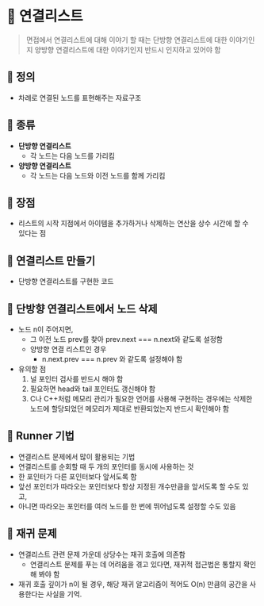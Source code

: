 # 🔗 연결리스트

> 면접에서 연결리스트에 대해 이야기 할 때는 단방향 연결리스트에 대한 이야기인지 양방향 연결리스트에 대한 이야기인지 반드시 인지하고 있어야 함

</aside>

## 📍 정의

- 차례로 연결된 노드를 표현해주는 자료구조

## 📍 종류

- **단방향 연결리스트**
  - 각 노드는 다음 노드를 가리킴
- **양방향 연결리스트**
  - 각 노드는 다음 노드와 이전 노드를 함께 가리킴

## 📍 장점

- 리스트의 시작 지점에서 아이템을 추가하거나 삭제하는 연산을 상수 시간에 할 수 있다는 점

## 📍 연결리스트 만들기

- 단방향 연결리스트를 구현한 코드

## 📍 단방향 연결리스트에서 노드 삭제

- 노드 n이 주어지면,
  - 그 이전 노드 prev를 찾아 prev.next === n.next와 같도록 설정함
  - 양방향 연결 리스트인 경우
    - n.next.prev === n.prev 와 같도록 설정해야 함
- 유의할 점
  1. 널 포인터 검사를 반드시 해야 함
  2. 필요하면 head와 tail 포인터도 갱신해야 함
  3. C나 C++처럼 메모리 관리가 필요한 언어를 사용해 구현하는 경우에는 삭제한 노드에 할당되었던 메모리가 제대로 반환되었는지 반드시 확인해야 함

## 📍 Runner 기법

- 연결리스트 문제에서 많이 활용되는 기법
- 연결리스트를 순회할 때 두 개의 포인터를 동시에 사용하는 것
- 한 포인터가 다른 포인터보다 앞서도록 함
- 앞선 포인터가 따라오는 포인터보다 항상 지정된 개수만큼을 앞서도록 할 수도 있고,
- 아니면 따라오는 포인터를 여러 노드를 한 번에 뛰어넘도록 설정할 수도 있음

## 📍 재귀 문제

- 연결리스트 관련 문제 가운데 상당수는 재귀 호출에 의존함
  - 연결리스트 문제를 푸는 데 어려움을 겪고 있다면, 재귀적 접근법은 통할지 확인해 봐야 함
- 재귀 호출 깊이가 n이 될 경우, 해당 재귀 알고리즘이 적어도 O(n) 만큼의 공간을 사용한다는 사실을 기억.
